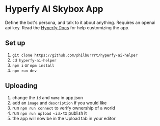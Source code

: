 # Hyperfy AI Skybox App

Define the bot's persona, and talk to it about anything.
Requires an openai api key.
Read the [Hyperfy Docs](https://docs.hyperfy.io/) for help customizing the app.

## Set up

1. `git clone https://github.com/philburrrt/hyperfy-ai-helper`
2. `cd hyperfy-ai-helper`
3. `npm i` or `npm install`
4. `npm run dev`

## Uploading

1. change the `id` and `name` in app.json
2. add an `image` and `description` if you would like
3. run `npm run connect` to verify ownership of a world
4. run `npm run upload <id>` to publish it
5. the app will now be in the Upload tab in your editor
